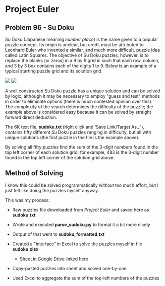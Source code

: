 # Project Euler

## Problem 96 - Su Doku

Su Doku (Japanese meaning *number place*) is the name given to a popular puzzle concept.
Its origin is unclear, but credit must be attributed to Leonhard Euler who invented a similar, and much more difficult, puzzle idea called Latin Squares.
The objective of Su Doku puzzles, however, is to replace the blanks (or zeros) in a 9 by 9 grid in such that each row, column, and 3 by 3 box contains each of the digits 1 to 9.
Below is an example of a typical starting puzzle grid and its solution grid.

<div>
  <img src="https://projecteuler.net/project/images/p096_1.png">
  <img src="https://projecteuler.net/project/images/p096_2.png">
</div>

A well constructed Su Doku puzzle has a unique solution and can be solved by logic, although it may be necessary to employ "guess and test" methods in order to eliminate options (there is much contested opinion over this).
The complexity of the search determines the difficulty of the puzzle;
the example above is considered easy because it can be solved by straight forward direct deduction.

The 6K text file, **sudoku.txt** (right click and 'Save Link/Target As...'), contains fifty different Su Doku puzzles ranging in difficulty, but all with unique solutions (the first puzzle in the file is the example above).

By solving all fifty puzzles find the sum of the 3-digit numbers found in the top left corner of each solution grid;
for example, 483 is the 3-digit number found in the top left corner of the solution grid above.

## Method of Solving

I know this could be solved programmatically without too much effort, but I just felt like doing the puzzles myself anyway.

This was my process:
* Raw puzzles file downloaded from *Project Euler* and saved here as **sudoku.txt**
* Wrote and executed **parse_sudoku.py** to format it a bit more nicely
* Output of that went to **sudoku_formatted.txt**
* Created a "interface" in Excel to solve the puzzles myself in file **sudoku.xlsx**
  
  * <a href="https://docs.google.com/spreadsheets/d/1DW1M4hKNbhx05Q4WddX5Wlxnzs8ton8oCt4vGTKD0sM/edit?usp=sharing">Sheet in Google Drive linked here</a>
* Copy-pasted puzzles into sheet and solved one-by-one
* Used Excel to aggregate the sum of the top-left numbers of the puzzles
